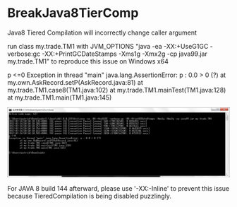 # BreakJava8TierComp
Java8 Tiered Compilation will incorrectly change caller argument 

run class my.trade.TM1 with JVM_OPTIONS "java -ea -XX:+UseG1GC -verbose:gc -XX:+PrintGCDateStamps -Xms1g -Xmx2g -cp java99.jar my.trade.TM1" to reproduce this issue on Windows x64 



p <=0 
Exception in thread "main" java.lang.AssertionError: p : 0.0 > 0 (?) 
	at my.own.AskRecord.setP(AskRecord.java:81)
	at my.trade.TM1.case8(TM1.java:102)
	at my.trade.TM1.mainTest(TM1.java:128)
	at my.trade.TM1.main(TM1.java:145)

![Java Bugs 8148175](JDK-8148175.jpg?raw=true "Java Bugs 8148175")


For JAVA 8 build 144 afterward, please use '-XX:-Inline' to prevent this issue because TieredCompilation is being disabled puzzlingly.
